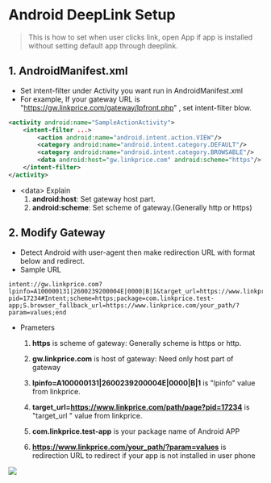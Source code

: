 # Android DeepLink Setup

> This is how to set when user clicks link, open App if app is installed without setting default app through deeplink.



## 1. AndroidManifest.xml

* Set intent-filter under Activity you want run in AndroidManifest.xml
* For example, If your gateway URL is "https://gw.linkprice.com/gateway/lpfront.php" ,
    set intent-filter blow.

```xml
<activity android:name="SampleActionActivity">
	<intent-filter ...>
		<action android:name="android.intent.action.VIEW"/>
		<category android:name="android.intent.category.DEFAULT"/>
		<category android:name="android.intent.category.BROWSABLE"/>
		<data android:host="gw.linkprice.com" android:scheme="https"/>
	</intent-filter>
</activity>
```

* \<data\> Explain
    1. **android:host**: Set gateway host part.
    2. **android:scheme**: Set scheme of gateway.(Generally http or https) 



## 2. Modify Gateway

* Detect Android with user-agent then make redirection URL with format below and redirect.
* Sample URL

```
intent://gw.linkprice.com?lpinfo=A100000131|2600239200004E|0000|B|1&target_url=https://www.linkprice.com/path/page?pid=17234#Intent;scheme=https;package=com.linkprice.test-app;S.browser_fallback_url=https://www.linkprice.com/your_path/?param=values;end
```

* Prameters

  1. **https** is scheme of gateway: Generally scheme is https or http.

  2.  **gw.linkprice.com**  is host of gateway: Need only host part of gateway

  3. **lpinfo=A100000131|2600239200004E|0000|B|1** is "lpinfo" value from linkprice.

  4. **target_url=https://www.linkprice.com/path/page?pid=17234**  is "target_url " value from linkprice.

  5.  **com.linkprice.test-app** is your package name of Android APP
  
  6. **https://www.linkprice.com/your_path/?param=values** is redirection URL to redirect if your app is not installed in user phone


![](https://github.com/linkprice/MerchantSetup/blob/master/App/DeepLink/deeplink-en.png)

